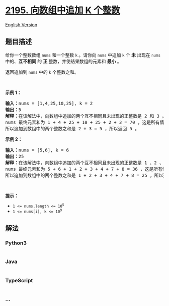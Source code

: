 # [2195. 向数组中追加 K 个整数](https://leetcode-cn.com/problems/append-k-integers-with-minimal-sum)

[English Version](/solution/2100-2199/2195.Append%20K%20Integers%20With%20Minimal%20Sum/README_EN.md)

## 题目描述

<!-- 这里写题目描述 -->

<p>给你一个整数数组 <code>nums</code> 和一个整数 <code>k</code> 。请你向 <code>nums</code> 中追加 <code>k</code> 个 <strong>未</strong> 出现在 <code>nums</code> 中的、<strong>互不相同</strong> 的 <strong>正</strong> 整数，并使结果数组的元素和 <strong>最小</strong> 。</p>

<p>返回追加到 <code>nums</code> 中的 <code>k</code> 个整数之和。</p>

<p>&nbsp;</p>

<p><strong>示例 1：</strong></p>

<pre><strong>输入：</strong>nums = [1,4,25,10,25], k = 2
<strong>输出：</strong>5
<strong>解释：</strong>在该解法中，向数组中追加的两个互不相同且未出现的正整数是 2 和 3 。
nums 最终元素和为 1 + 4 + 25 + 10 + 25 + 2 + 3 = 70 ，这是所有情况中的最小值。
所以追加到数组中的两个整数之和是 2 + 3 = 5 ，所以返回 5 。</pre>

<p><strong>示例 2：</strong></p>

<pre><strong>输入：</strong>nums = [5,6], k = 6
<strong>输出：</strong>25
<strong>解释：</strong>在该解法中，向数组中追加的两个互不相同且未出现的正整数是 1 、2 、3 、4 、7 和 8 。
nums 最终元素和为 5 + 6 + 1 + 2 + 3 + 4 + 7 + 8 = 36 ，这是所有情况中的最小值。
所以追加到数组中的两个整数之和是 1 + 2 + 3 + 4 + 7 + 8 = 25 ，所以返回 25 。
</pre>

<p>&nbsp;</p>

<p><strong>提示：</strong></p>

<ul>
	<li><code>1 &lt;= nums.length &lt;= 10<sup>5</sup></code></li>
	<li><code>1 &lt;= nums[i], k &lt;= 10<sup>9</sup></code></li>
</ul>

## 解法

<!-- 这里可写通用的实现逻辑 -->

<!-- tabs:start -->

### **Python3**

<!-- 这里可写当前语言的特殊实现逻辑 -->

```python

```

### **Java**

<!-- 这里可写当前语言的特殊实现逻辑 -->

```java

```

### **TypeScript**

```ts
```

### **...**

```

```

<!-- tabs:end -->
